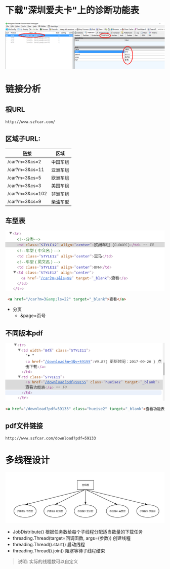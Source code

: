 
# 下载"深圳爱夫卡"上的诊断功能表

![](./img/POST数据分析.png)


# 链接分析

## 根URL

```html
http://www.szfcar.com/
```

## 区域子URL:


|链接             | 区域    |
|-----------------|--------|
|/car?m=3&cs=2   | 中国车组 |
| /car?m=3&cs=11 | 亚洲车组 |
| /car?m=3&cs=5  | 欧洲车组 |
| /car?m=3&cs=3  | 美国车组 |
| /car?m=3&cs=102| 非洲车组 |
| /car?m=3&cs=9  | 柴油车型 |


## 车型表


![](./img/车型表.png)


```html
 <a href="/car?m=3&amp;ls=22" target="_blank">查看</a>
```

- 分页
    - &page=页号


## 不同版本pdf

![](./img/不同版本.png)

```html
<a href="/download?pdf=59133" class="hueise2" target="_blank">查看功能表</a>
```


## pdf文件链接
```html
http://www.szfcar.com/download?pdf=59133
```



# 多线程设计

![](./img/多线程设计.png)


- JobDistribute() 根据任务数给每个子线程分配适当数量的下载任务
- threading.Thread(target=回调函数, args=(参数))  创建线程
- threading.Thread().start()  启动线程
- threading.Thread().join()  阻塞等待子线程结束

> 说明: 实际的线程数可以自定义




